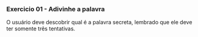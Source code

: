 ### Exercicio 01 - Adivinhe a palavra

O usuário deve descobrir qual é a palavra secreta, lembrado que ele deve ter somente três tentativas.